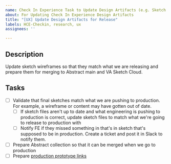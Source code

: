 ```yaml
---
name: Check In Experience Task to Update Design Artifacts (e.g. Sketch files)
about: For Updating Check In Experience Design Artifacts
title: "[UX] Update Design Artifacts for Release"
labels: HCE-Checkin, research, ux
assignees: ''

---
```


## Description
Update sketch wireframes so that they match what we are releasing and prepare them for merging to Abstract main and VA Sketch Cloud.

## Tasks
- [ ] Validate that final sketches match what we are pushing to production. For example, a wireframe or content may have gotten out of date. 
     - [ ] If sketch files aren't up to date and what engineering is pushing to production is correct, update sketch files to match what we're going to release to production with
     - [ ] Notify FE if they missed something in that's in sketch that's supposed to be in production. Create a ticket and post it in Slack to notify them. 
- [ ] Prepare Abstract collection so that it can be merged when we go to production
- [ ] Prepare [production prototype links](https://github.com/department-of-veterans-affairs/va.gov-team/tree/master/products/health-care/checkin/product#production-wireframes-in-va-sketch-cloud) 

